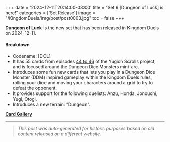 +++
date = '2024-12-11T20:14:00-03:00'
title = "Set 9 [Dungeon of Luck] is here!"
categories = ['Set Release']
image = "/KingdomDuels/img/post/post0003.jpg"
toc = false
+++

**Dungeon of Luck** is the new set that has been released in Kingdom Duels on 2024-12-11.

#### Breakdown

- Codename: [DOL]
- It has 55 cards from episodes [44 to 46](/KingdomDuels/story/museum-arc/) of the Yugioh Scrolls project, and is focused around the Dungeon Dice Monsters mini-arc.
- Introduces some fun new cards that lets you play in a Dungeon Dice Monster (DDM) inspired gameplay within the Kingdom Duels rules, rolling your dice and moving your characters around a grid to try to defeat the opponent.
- It provides support for the following duelists: Anzu, Honda, Jonouchi, Yugi, Otogi.
- Introduces a new terrain: "Dungeon".

[**Card Gallery**](https://zudest.github.io/KingdomDuelsDeckbuilder/index.html#9)

---

> _This post was auto-generated for historic purposes based on old content released on a different website._


